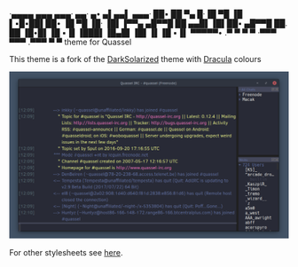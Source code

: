 ·▄▄▄▄  ▄▄▄   ▄▄▄·  ▄▄· ▄• ▄▌▄▄▌   ▄▄▄·
██▪ ██ ▀▄ █·▐█ ▀█ ▐█ ▌▪█▪██▌██•  ▐█ ▀█
▐█· ▐█▌▐▀▀▄ ▄█▀▀█ ██ ▄▄█▌▐█▌██▪  ▄█▀▀█
██. ██ ▐█•█▌▐█ ▪▐▌▐███▌▐█▄█▌▐█▌▐▌▐█ ▪▐▌
▀▀▀▀▀• .▀  ▀ ▀  ▀ ·▀▀▀  ▀▀▀ .▀▀▀  ▀  ▀  theme for Quassel

This theme is a fork of the [DarkSolarized](https://gist.github.com/Zren/e91ad5197f9d6b6d410f) theme with [Dracula](https://github.com/dracula/dracula-theme) colours

![Screenshot](img/screenshot.png)


For other stylesheets see [here](http://bugs.quassel-irc.org/projects/quassel-irc/wiki/Stylesheet_Gallery).

